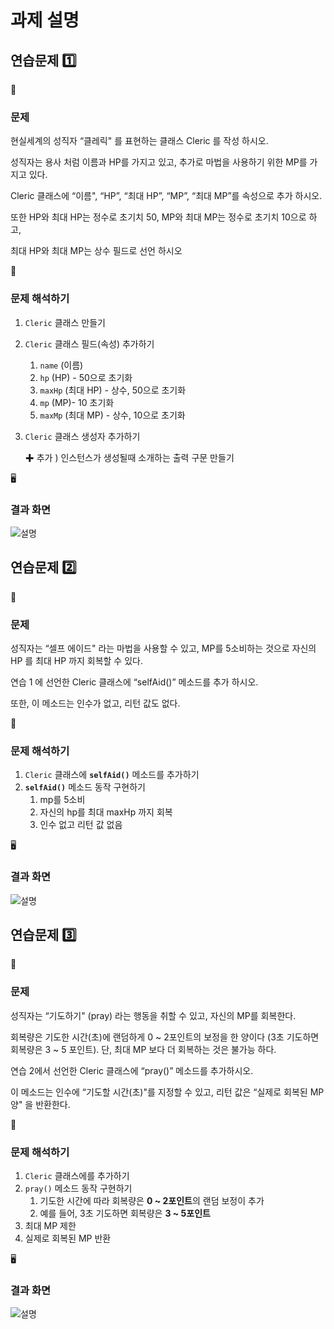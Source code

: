 # 과제 설명

## 연습문제 1️⃣

<aside>
🔎

### 문제

현실세계의 성직자 “클레릭" 를 표현하는 클래스 Cleric 를 작성 하시오.

성직자는 용사 처럼 이름과 HP를 가지고 있고, 추가로 마법을 사용하기 위한 MP를 가지고 있다.

Cleric 클래스에 “이름", “HP”, “최대 HP”, “MP”, “최대 MP”를 속성으로 추가 하시오.

또한 HP와 최대 HP는 정수로 초기치 50, MP와 최대 MP는 정수로 초기치 10으로 하고,

최대 HP와 최대 MP는 상수 필드로 선언 하시오

</aside>

<aside>
📝

### 문제 해석하기

1. `Cleric` 클래스 만들기 
2. `Cleric` 클래스 필드(속성) 추가하기
    1. `name` (이름)
    2. `hp` (HP) - 50으로 초기화
    3. `maxHp` (최대 HP) - 상수, 50으로 초기화
    4. `mp` (MP)- 10 초기화
    5. `maxMp` (최대 MP)  - 상수, 10으로 초기화
3. `Cleric` 클래스 생성자 추가하기 
    
    ✚ 추가 ) 인스턴스가 생성될때 소개하는 출력 구문 만들기 
    
</aside>

<aside>
🖥️

### 결과 화면

![설명](https://github.com/complete0415Jiyoung/modu-3-dart-study/blob/master/assets/image/homework/image.png?raw=true)

</aside>

## 연습문제 2️⃣

<aside>
🔎

### 문제

성직자는 “셀프 에이드" 라는 마법을 사용할 수 있고, MP를 5소비하는 것으로 자신의 HP 를 최대 HP 까지 회복할 수 있다.

연습 1 에 선언한 Cleric 클래스에 “selfAid()” 메소드를 추가 하시오.

또한, 이 메소드는 인수가 없고, 리턴 값도 없다.

</aside>

<aside>
📝

### 문제 해석하기

1. `Cleric` 클래스에 **`selfAid()`** 메소드를 추가하기
2. **`selfAid()`** 메소드 동작 구현하기 
    1. mp를 5소비 
    2. 자신의 hp를 최대 maxHp 까지 회복
    3. 인수 없고 리턴 값 없음
</aside>

<aside>
🖥️

### 결과 화면

![설명](https://github.com/complete0415Jiyoung/modu-3-dart-study/blob/master/assets/image/homework/image2.png?raw=true)

</aside>

## 연습문제 3️⃣

<aside>
🔎

### 문제

성직자는 “기도하기" (pray) 라는 행동을 취할 수 있고, 자신의 MP를 회복한다.

회복량은 기도한 시간(초)에 랜덤하게 0 ~ 2포인트의 보정을 한 양이다 (3초 기도하면 회복량은 3 ~ 5 포인트). 단, 최대 MP 보다 더 회복하는 것은 불가능 하다.

연습 2에서 선언한 Cleric 클래스에 “pray()” 메소드를 추가하시오.

이 메소드는 인수에 “기도할 시간(초)"를 지정할 수 있고, 리턴 값은 “실제로 회복된 MP 양" 을 반환한다.

</aside>

<aside>
📝

### 문제 해석하기

1. `Cleric` 클래스에를 추가하기
2. `pray()` 메소드 동작 구현하기
    1. 기도한 시간에 따라 회복량은 **0 ~ 2포인트**의 랜덤 보정이 추가
    2. 예를 들어, 3초 기도하면 회복량은 **3 ~ 5포인트**
3. 최대 MP 제한
4. 실제로 회복된 MP 반환
</aside>

<aside>
🖥️

### 결과 화면

![설명](https://github.com/complete0415Jiyoung/modu-3-dart-study/blob/master/assets/image/homework/image3.png?raw=true)

</aside>

